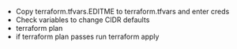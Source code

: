 * Copy terraform.tfvars.EDITME to terraform.tfvars and enter creds
* Check variables to change CIDR defaults
* terraform plan
* if terraform plan passes run terraform apply
